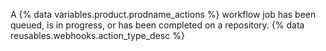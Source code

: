 A {% data variables.product.prodname_actions %} workflow job has been queued, is in progress, or has been completed on a repository. {% data reusables.webhooks.action_type_desc %}
